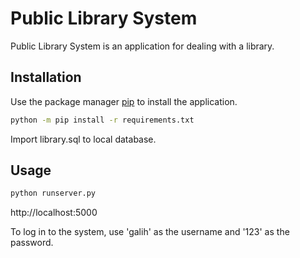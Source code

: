 # Public Library System

Public Library System is an application for dealing with a library.

## Installation

Use the package manager [pip](https://pip.pypa.io/en/stable/) to install the application.

```bash
python -m pip install -r requirements.txt
```

Import library.sql to local database.

## Usage

```python
python runserver.py
```

http://localhost:5000

To log in to the system, use 'galih' as the username and '123' as the password.